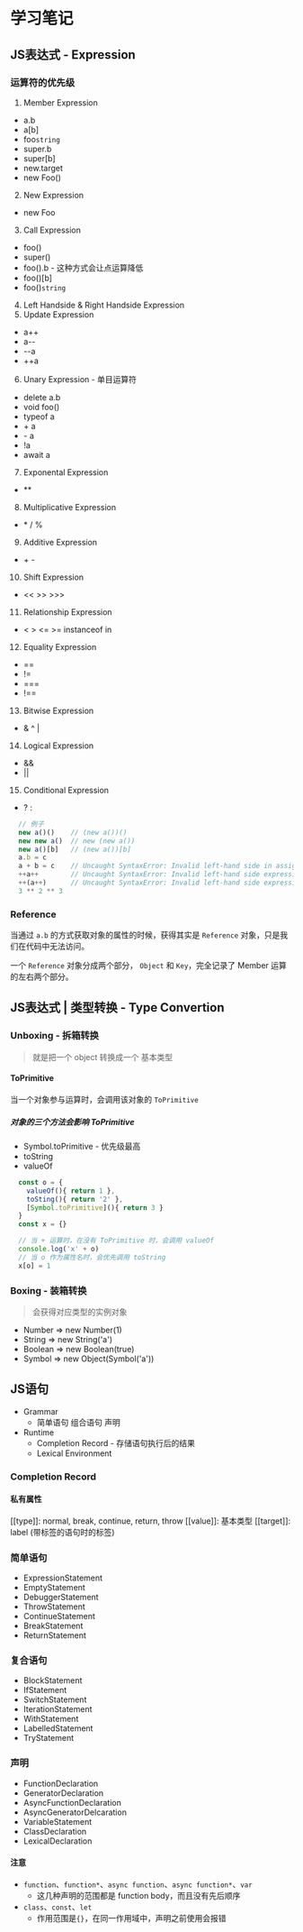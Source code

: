 # 学习笔记

## JS表达式 - Expression

### 运算符的优先级
1. Member Expression
  * a.b
  * a[b]
  * foo`string`
  * super.b
  * super[b]
  * new.target
  * new Foo()
2. New Expression
  * new Foo
3. Call Expression
  * foo()
  * super()
  * foo().b - 这种方式会让点运算降低
  * foo()[b]
  * foo()`string`
4. Left Handside & Right Handside Expression
5. Update Expression
  * a++
  * a--
  * --a
  * ++a
6. Unary Expression - 单目运算符
  * delete a.b
  * void foo()
  * typeof a
  * \+ a
  * \- a
  * !a
  * await a
7. Exponental Expression
  * \**
8. Multiplicative Expression
  * \* / %
9. Additive Expression
  * \+ -
10. Shift Expression
  * << >> >>>
11. Relationship Expression
  * < > <= >= instanceof in
12. Equality Expression
  * ==
  * !=
  * ===
  * !==
13. Bitwise Expression
  * & ^ |
14. Logical Expression
  * &&
  * ||
15. Conditional Expression
  * ? : 

```javascript
  // 例子
  new a()()    // (new a())()
  new new a()  // new (new a())
  new a()[b]   // (new a())[b]
  a.b = c
  a + b = c    // Uncaught SyntaxError: Invalid left-hand side in assignment
  ++a++        // Uncaught SyntaxError: Invalid left-hand side expression in prefix operation
  ++(a++)      // Uncaught SyntaxError: Invalid left-hand side expression in prefix operation
  3 ** 2 ** 3
```

### Reference
当通过 `a.b` 的方式获取对象的属性的时候，获得其实是 `Reference` 对象，只是我们在代码中无法访问。  

一个 `Reference` 对象分成两个部分， `Object` 和 `Key`，完全记录了 Member 运算的左右两个部分。

## JS表达式 | 类型转换 - Type Convertion

### Unboxing - 拆箱转换
> 就是把一个 object 转换成一个 基本类型

#### ToPrimitive
当一个对象参与运算时，会调用该对象的 `ToPrimitive`  

##### 对象的三个方法会影响 ToPrimitive
* Symbol.toPrimitive - 优先级最高
* toString
* valueOf

```javascript
  const o = {
    valueOf(){ return 1 },
    toSting(){ return '2' },
    [Symbol.toPrimitive](){ return 3 }
  }
  const x = {}

  // 当 + 运算时，在没有 ToPrimitive 时，会调用 valueOf
  console.log('x' + o)
  // 当 o 作为属性名时，会优先调用 toString 
  x[o] = 1
```

### Boxing - 装箱转换
> 会获得对应类型的实例对象

* Number => new Number(1)  
* String => new String('a')    
* Boolean => new Boolean(true)  
* Symbol => new Object(Symbol('a'))  


## JS语句
* Grammar
  * 简单语句
  组合语句
  声明
* Runtime
  * Completion Record - 存储语句执行后的结果
  * Lexical Environment

### Completion Record
#### 私有属性
[[type]]: normal, break, continue, return, throw
[[value]]: 基本类型
[[target]]: label (带标签的语句时的标签)

### 简单语句
* ExpressionStatement
* EmptyStatement
* DebuggerStatement
* ThrowStatement
* ContinueStatement
* BreakStatement
* ReturnStatement

### 复合语句
* BlockStatement
* IfStatement
* SwitchStatement
* IterationStatement
* WithStatement
* LabelledStatement
* TryStatement

### 声明
* FunctionDeclaration
* GeneratorDeclaration
* AsyncFunctionDeclaration
* AsyncGeneratorDelcaration
* VariableStatement
* ClassDeclaration
* LexicalDeclaration

#### 注意
* `function`、`function*`、`async function`、`async function*`、`var`  
  * 这几种声明的范围都是 function body，而且没有先后顺序
* `class`、`const`、`let`
  * 作用范围是`{}`，在同一作用域中，声明之前使用会报错
